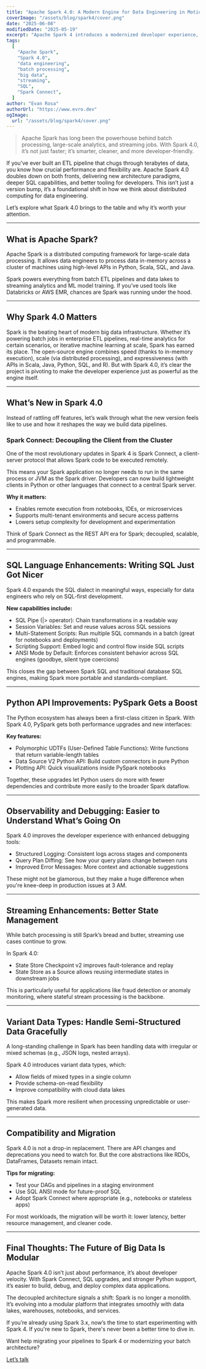 ```yaml
---
title: "Apache Spark 4.0: A Modern Engine for Data Engineering in Motion"
coverImage: "/assets/blog/spark4/cover.png"
date: "2025-06-08"
modifiedDate: "2025-05-19"
excerpt: "Apache Spark 4 introduces a modernized developer experience, SQL language upgrades, observability improvements, and Spark Connect, a lightweight client-server model that makes Spark more flexible than ever."
tags:
  [
    "Apache Spark",
    "Spark 4.0",
    "data engineering",
    "batch processing",
    "big data",
    "streaming",
    "SQL",
    "Spark Connect",
  ]
author: "Evan Rosa"
authorUrl: "https://www.evro.dev"
ogImage:
  url: "/assets/blog/spark4/cover.png"
---
```


> Apache Spark has long been the powerhouse behind batch processing, large-scale analytics, and streaming jobs. With Spark 4.0, it’s not just faster; it’s smarter, cleaner, and more developer-friendly.

If you’ve ever built an ETL pipeline that chugs through terabytes of data, you know how crucial performance and flexibility are. Apache Spark 4.0 doubles down on both fronts, delivering new architecture paradigms, deeper SQL capabilities, and better tooling for developers. This isn’t just a version bump, it’s a foundational shift in how we think about distributed computing for data engineering.

Let’s explore what Spark 4.0 brings to the table and why it’s worth your attention.

---

## What is Apache Spark?

Apache Spark is a distributed computing framework for large-scale data processing. It allows data engineers to process data in-memory across a cluster of machines using high-level APIs in Python, Scala, SQL, and Java.

Spark powers everything from batch ETL pipelines and data lakes to streaming analytics and ML model training. If you’ve used tools like Databricks or AWS EMR, chances are Spark was running under the hood.

---

## Why Spark 4.0 Matters

Spark is the beating heart of modern big data infrastructure. Whether it’s powering batch jobs in enterprise ETL pipelines, real-time analytics for certain scenarios, or iterative machine learning at scale, Spark has earned its place.
The open-source engine combines speed (thanks to in-memory execution), scale (via distributed processing), and expressiveness (with APIs in Scala, Java, Python, SQL, and R). But with Spark 4.0, it’s clear the project is pivoting to make the developer experience just as powerful as the engine itself.

---

## What’s New in Spark 4.0

Instead of rattling off features, let’s walk through what the new version feels like to use and how it reshapes the way we build data pipelines.

### Spark Connect: Decoupling the Client from the Cluster

One of the most revolutionary updates in Spark 4 is Spark Connect, a client-server protocol that allows Spark code to be executed remotely.

This means your Spark application no longer needs to run in the same process or JVM as the Spark driver. Developers can now build lightweight clients in Python or other languages that connect to a central Spark server.

**Why it matters:**

- Enables remote execution from notebooks, IDEs, or microservices
- Supports multi-tenant environments and secure access patterns
- Lowers setup complexity for development and experimentation

Think of Spark Connect as the REST API era for Spark; decoupled, scalable, and programmable.

---

## SQL Language Enhancements: Writing SQL Just Got Nicer

Spark 4.0 expands the SQL dialect in meaningful ways, especially for data engineers who rely on SQL-first development.

**New capabilities include:**

- SQL Pipe (|> operator): Chain transformations in a readable way
- Session Variables: Set and reuse values across SQL sessions
- Multi-Statement Scripts: Run multiple SQL commands in a batch (great for notebooks and deployments)
- Scripting Support: Embed logic and control flow inside SQL scripts
- ANSI Mode by Default: Enforces consistent behavior across SQL engines (goodbye, silent type coercions)

This closes the gap between Spark SQL and traditional database SQL engines, making Spark more portable and standards-compliant.

---

## Python API Improvements: PySpark Gets a Boost

The Python ecosystem has always been a first-class citizen in Spark. With Spark 4.0, PySpark gets both performance upgrades and new interfaces:

**Key features:**

- Polymorphic UDTFs (User-Defined Table Functions): Write functions that return variable-length tables
- Data Source V2 Python API: Build custom connectors in pure Python
- Plotting API: Quick visualizations inside PySpark notebooks

Together, these upgrades let Python users do more with fewer dependencies and contribute more easily to the broader Spark dataflow.

---

## Observability and Debugging: Easier to Understand What’s Going On

Spark 4.0 improves the developer experience with enhanced debugging tools:

- Structured Logging: Consistent logs across stages and components
- Query Plan Diffing: See how your query plans change between runs
- Improved Error Messages: More context and actionable suggestions

These might not be glamorous, but they make a huge difference when you're knee-deep in production issues at 3 AM.

---

## Streaming Enhancements: Better State Management

While batch processing is still Spark’s bread and butter, streaming use cases continue to grow.

In Spark 4.0:

- State Store Checkpoint v2 improves fault-tolerance and replay
- State Store as a Source allows reusing intermediate states in downstream jobs

This is particularly useful for applications like fraud detection or anomaly monitoring, where stateful stream processing is the backbone.

---

## Variant Data Types: Handle Semi-Structured Data Gracefully

A long-standing challenge in Spark has been handling data with irregular or mixed schemas (e.g., JSON logs, nested arrays).

Spark 4.0 introduces variant data types, which:

- Allow fields of mixed types in a single column
- Provide schema-on-read flexibility
- Improve compatibility with cloud data lakes

This makes Spark more resilient when processing unpredictable or user-generated data.

---

## Compatibility and Migration

Spark 4.0 is not a drop-in replacement. There are API changes and deprecations you need to watch for. But the core abstractions like RDDs, DataFrames, Datasets remain intact.

**Tips for migrating:**

- Test your DAGs and pipelines in a staging environment
- Use SQL ANSI mode for future-proof SQL
- Adopt Spark Connect where appropriate (e.g., notebooks or stateless apps)

For most workloads, the migration will be worth it: lower latency, better resource management, and cleaner code.

---

## Final Thoughts: The Future of Big Data Is Modular

Apache Spark 4.0 isn’t just about performance, it’s about developer velocity. With Spark Connect, SQL upgrades, and stronger Python support, it’s easier to build, debug, and deploy complex data applications.

The decoupled architecture signals a shift: Spark is no longer a monolith. It’s evolving into a modular platform that integrates smoothly with data lakes, warehouses, notebooks, and services.

If you’re already using Spark 3.x, now’s the time to start experimenting with Spark 4. If you're new to Spark, there's never been a better time to dive in.

Want help migrating your pipelines to Spark 4 or modernizing your batch architecture?

[Let’s talk](https://www.evro.dev/consultant)
